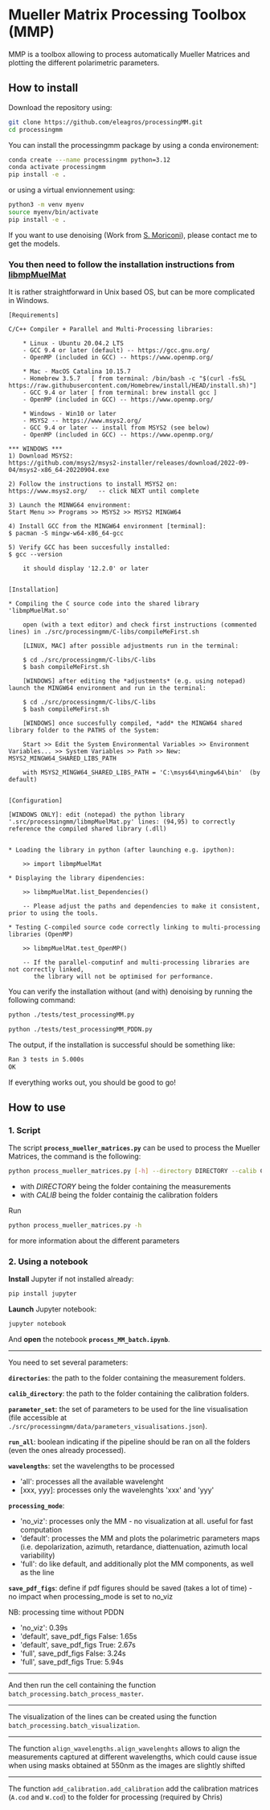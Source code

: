 # Mueller Matrix Processing Toolbox (MMP)

MMP is a toolbox allowing to process automatically Mueller Matrices and plotting the different polarimetric parameters.

## How to install

Download the repository using:
```sh
git clone https://github.com/eleagros/processingMM.git
cd processingmm
```

You can install the processingmm package by using a conda environement:
```sh
conda create ---name processingmm python=3.12
conda activate processingmm
pip install -e .
```

or using a virtual envionnement using:
```sh
python3 -m venv myenv
source myenv/bin/activate
pip install -e .
```
If you want to use denoising (Work from [S. Moriconi](https://github.com/stefanomoriconi)), please contact me to get the models.

### You then need to follow the installation instructions from [libmpMuelMat](https://github.com/stefanomoriconi/libmpMuelMat)

It is rather straightforward in Unix based OS, but can be more complicated in Windows.

    [Requirements] 
    
    C/C++ Compiler + Parallel and Multi-Processing libraries: 
    	
    	* Linux - Ubuntu 20.04.2 LTS
    	- GCC 9.4 or later (default) -- https://gcc.gnu.org/ 
    	- OpenMP (included in GCC) -- https://www.openmp.org/ 

    	* Mac - MacOS Catalina 10.15.7
    	- Homebrew 3.5.7   [ from terminal: /bin/bash -c "$(curl -fsSL https://raw.githubusercontent.com/Homebrew/install/HEAD/install.sh)"]
    	- GCC 9.4 or later [ from terminal: brew install gcc ]
    	- OpenMP (included in GCC) -- https://www.openmp.org/

    	* Windows - Win10 or later
    	- MSYS2 -- https://www.msys2.org/ 
    	- GCC 9.4 or later -- install from MSYS2 (see below)
    	- OpenMP (included in GCC) -- https://www.openmp.org/

	*** WINDOWS ***
	1) Download MSYS2:
	https://github.com/msys2/msys2-installer/releases/download/2022-09-04/msys2-x86_64-20220904.exe

	2) Follow the instructions to install MSYS2 on:
	https://www.msys2.org/   -- click NEXT until complete
	
	3) Launch the MINWG64 environment:
	Start Menu >> Programs >> MSYS2 >> MSYS2 MINGW64
	
	4) Install GCC from the MINGW64 environment [terminal]:
	$ pacman -S mingw-w64-x86_64-gcc
	
	5) Verify GCC has been succesfully installed:
	$ gcc --version
	
		it should display '12.2.0' or later

    
    [Installation]

	* Compiling the C source code into the shared library 'libmpMuelMat.so'

		open (with a text editor) and check first instructions (commented lines) in ./src/processingmm/C-libs/compileMeFirst.sh

		[LINUX, MAC] after possible adjustments run in the terminal:

		$ cd ./src/processingmm/C-libs/C-libs
		$ bash compileMeFirst.sh

		[WINDOWS] after editing the *adjustments* (e.g. using notepad) launch the MINGW64 environment and run in the terminal:

		$ cd ./src/processingmm/C-libs/C-libs
		$ bash compileMeFirst.sh 
		
        [WINDOWS] once succesfully compiled, *add* the MINGW64 shared library folder to the PATHS of the System:

        Start >> Edit the System Environmental Variables >> Environment Variables... >> System Variables >> Path >> New: MSYS2_MINGW64_SHARED_LIBS_PATH

        with MSYS2_MINGW64_SHARED_LIBS_PATH = 'C:\msys64\mingw64\bin'  (by default)
 

    [Configuration]

	[WINDOWS ONLY]: edit (notepad) the python library '.src/processingmm/libmpMuelMat.py' lines: (94,95) to correctly reference the compiled shared library (.dll)
	

	* Loading the library in python (after launching e.g. ipython):

		>> import libmpMuelMat

	* Displaying the library dipendencies:

		>> libmpMuelMat.list_Dependencies()
		
		-- Please adjust the paths and dependencies to make it consistent, prior to using the tools.

	* Testing C-compiled source code correctly linking to multi-processing libraries (OpenMP)

		>> libmpMuelMat.test_OpenMP()

		-- If the parallel-computinf and multi-processing libraries are not correctly linked,
		   the library will not be optimised for performance.


You can verify the installation without (and with) denoising by running the following command:
```sh
python ./tests/test_processingMM.py
```

```sh
python ./tests/test_processingMM_PDDN.py
```
The output, if the installation is successful should be something like:
```sh
Ran 3 tests in 5.000s
OK
```

If everything works out, you should be good to go! 

## How to use

### 1. Script
The script **`process_mueller_matrices.py`** can be used to process the Mueller Matrices, the command is the following:

```sh
python process_mueller_matrices.py [-h] --directory DIRECTORY --calib CALIB [--PDDN_mode {no,pddn,both}] [--wavelengths WAVELENGTHS [WAVELENGTHS ...]] [--processing_mode {no_viz,default,full}] [--save_pdf_figs] [--run_all] [--align_wls]
```
- with *DIRECTORY* being the folder containing the measurements
- with *CALIB* being the folder containig the calibration folders

Run 
```sh
python process_mueller_matrices.py -h
```
for more information about the different parameters


### 2. Using a notebook
**Install** Jupyter if not installed already:
```sh
pip install jupyter
```

**Launch** Jupyter notebook:
```sh
jupyter notebook
```

And **open** the notebook **`process_MM_batch.ipynb`**.

-----

You need to set several parameters:

**`directories`**: the path to the folder containing the measurement folders.

**`calib_directory`**: the path to the folder containing the calibration folders.

**`parameter_set`**: the set of parameters to be used for the line visualisation (file accessible at `./src/processingmm/data/parameters_visualisations.json`).

**`run_all`**: boolean indicating if the pipeline should be ran on all the folders (even the ones already processed).

**`wavelengths`**: set the wavelengths to be processed

- 'all': processes all the available wavelenght
- [xxx, yyy]: processes only the wavelenghts 'xxx' and 'yyy'

**`processing_mode`**:

- 'no_viz': processes only the MM - no visualization at all. useful for fast computation
- 'default': processes the MM and plots the polarimetric parameters maps (i.e. depolarization, azimuth, retardance, diattenuation, azimuth local variability)
- 'full': do like default, and additionally plot the MM components, as well as the line

**`save_pdf_figs`**: define if pdf figures should be saved (takes a lot of time) - no impact when processing_mode is set to no_viz

NB: processing time without PDDN
- 'no_viz': 0.39s
- 'default', save_pdf_figs False: 1.65s
- 'default', save_pdf_figs True: 2.67s
- 'full', save_pdf_figs False: 3.24s
- 'full', save_pdf_figs True: 5.94s

-----

And then run the cell containing the function `batch_processing.batch_process_master`.

-----

The visualization of the lines can be created using the function `batch_processing.batch_visualization`.

-----

The function `align_wavelengths.align_wavelenghts` allows to align the measurements captured at different wavelengths, which could cause issue when using masks obtained at 550nm as the images are slightly shifted 

-----

The function `add_calibration.add_calibration` add the calibration matrices (`A.cod` and `W.cod`) to the folder for processing (required by Chris)

